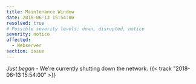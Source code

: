 ```yaml
---
title: Maintenance Window
date: 2018-06-13 15:54:00
resolved: true
# Possible severity levels: down, disrupted, notice
severity: notice
affected:
  - Webserver
section: issue
---
```


*Just began* - We're currently shutting down the network. {{< track "2018-06-13 15:54:00" >}}
